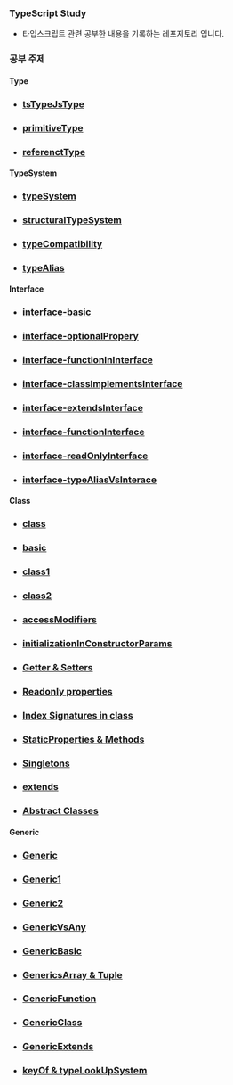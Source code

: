 ### TypeScript Study

- 타입스크립트 관련 공부한 내용을 기록하는 레포지토리 입니다.

### 공부 주제

#### Type

- ### [tsTypeJsType](src/TypeJsTs/TsTypeJsType.md)
- ### [primitiveType](src/TypeJsTs/Primitive/PrimitiveType.md)
- ### [referenctType](src/TypeJsTs/Reference/ReferenceType.md)

#### TypeSystem

- ### [typeSystem](src/TypeSystem/TypeSystem.md)
- ### [structuralTypeSystem](src/TypeSystem/StructuralTypeSystem.md)
- ### [typeCompatibility](src/TypeSystem/TypeCompatibility.md)
- ### [typeAlias](src/TypeSystem/TypeAlias.md)

#### Interface

- ### [interface-basic](src/Interface/interface1.ts)
- ### [interface-optionalPropery](src/Interface/interface2.ts)
- ### [interface-functionInInterface](src/Interface/interface3.ts)
- ### [interface-classImplementsInterface](src/Interface/interface4.ts)
- ### [interface-extendsInterface](src/Interface/interface5.ts)
- ### [interface-functionInterface](src/Interface/interface6.ts)
- ### [interface-readOnlyInterface](src/Interface/interface7.ts)
- ### [interface-typeAliasVsInterace](src/Interface/interface8.ts)

#### Class

- ### [class](src/Class/class.md)
- ### [basic](src/Class/example.ts)
- ### [class1](src/Class/class.ts)
- ### [class2](src/Class/class2.ts)
- ### [accessModifiers](src/Class/accessModifier.ts)
- ### [initializationInConstructorParams](src/Class/initialization.ts)
- ### [Getter & Setters](src/Class/initialization.ts)
- ### [Readonly properties](src/Class/readonlyProperties.ts)
- ### [Index Signatures in class](src/Class/indexSig.ts)
- ### [StaticProperties & Methods](src/Class/staticPMethod.ts)
- ### [Singletons](src/Class/singletons.ts)
- ### [extends](src/Class/extends.ts)
- ### [Abstract Classes](src/Class/abstract.ts)

#### Generic

- ### [Generic](src/Generic/generic.md)
- ### [Generic1](src/Generic/generic.ts)
- ### [Generic2](src/Generic/generic2.ts)
- ### [GenericVsAny](src/Generic/genericAny.ts)
- ### [GenericBasic](src/Generic/generic3.ts)
- ### [GenericsArray & Tuple](src/Generic/generic3.ts)
- ### [GenericFunction](src/Generic/generic4.ts)
- ### [GenericClass](src/Generic/generic5.ts)
- ### [GenericExtends](src/Generic/generic5.ts)
- ### [keyOf & typeLookUpSystem](src/Generic/generic6.ts)
